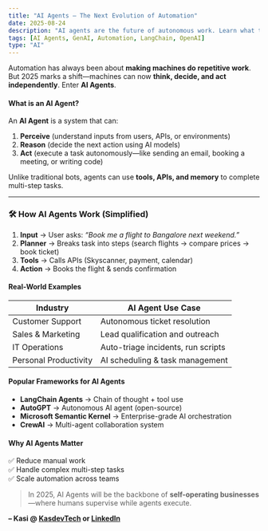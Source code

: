 ```yaml
---
title: "AI Agents – The Next Evolution of Automation"
date: 2025-08-24
description: "AI agents are the future of autonomous work. Learn what they are, how they function, and where businesses are already using them."
tags: [AI Agents, GenAI, Automation, LangChain, OpenAI]
type: "AI"
---
```


Automation has always been about **making machines do repetitive work**. But 2025 marks a shift—machines can now **think, decide, and act independently**. Enter **AI Agents**.



####  What is an AI Agent?

An **AI Agent** is a system that can:
1. **Perceive** (understand inputs from users, APIs, or environments)  
2. **Reason** (decide the next action using AI models)  
3. **Act** (execute a task autonomously—like sending an email, booking a meeting, or writing code)  

Unlike traditional bots, agents can use **tools, APIs, and memory** to complete multi-step tasks.

---

### 🛠️ How AI Agents Work (Simplified)

1. **Input** → User asks: *“Book me a flight to Bangalore next weekend.”*  
2. **Planner** → Breaks task into steps (search flights → compare prices → book ticket)  
3. **Tools** → Calls APIs (Skyscanner, payment, calendar)  
4. **Action** → Books the flight & sends confirmation  


#### Real-World Examples

| Industry       | AI Agent Use Case                     |
|----------------|----------------------------------------|
| Customer Support | Autonomous ticket resolution          |
| Sales & Marketing | Lead qualification and outreach       |
| IT Operations   | Auto-triage incidents, run scripts     |
| Personal Productivity | AI scheduling & task management |



#### Popular Frameworks for AI Agents

- **LangChain Agents** → Chain of thought + tool use  
- **AutoGPT** → Autonomous AI agent (open-source)  
- **Microsoft Semantic Kernel** → Enterprise-grade AI orchestration  
- **CrewAI** → Multi-agent collaboration system  



#### Why AI Agents Matter

✅ Reduce manual work  
✅ Handle complex multi-step tasks  
✅ Scale automation across teams  

> In 2025, AI Agents will be the backbone of **self-operating businesses**—where humans supervise while agents execute.


**– Kasi @ [KasdevTech](https://kasdevtech.com) or [LinkedIn](https://www.linkedin.com/in/kasi-suresh-992675177/)**
